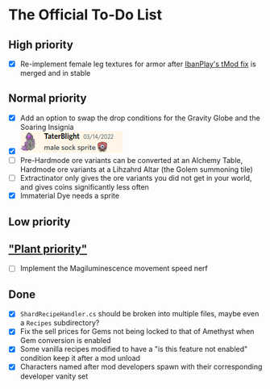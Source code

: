 # The Official To-Do List
## High priority
- [X] Re-implement female leg textures for armor after [IbanPlay's tMod fix](https://github.com/tModLoader/tModLoader/pull/2277) is merged and in stable
## Normal priority
- [X] Add an option to swap the drop conditions for the Gravity Globe and the Soaring Insignia 
- [X] ![lol](https://github.com/Shardion/ShardionsMod/blob/master/Screenshots/TaterBlight_Telling_Me_To_Make_Male_Legs_Sprites.png?raw=true)
- [ ] Pre-Hardmode ore variants can be converted at an Alchemy Table, Hardmode ore variants at a Lihzahrd Altar (the Golem summoning tile)
- [ ] Extractinator only gives the ore variants you did not get in your world, and gives coins significantly less often
- [X] Immaterial Dye needs a sprite
## Low priority
## ["Plant priority"](https://github.com/Shardion/ShardionsMod/blob/master/Screenshots/Plant_Telling_Me_To_Make_Him_A_ToDo_List_Priority.png?raw=true)
- [ ] Implement the Magiluminescence movement speed nerf
## Done
- [X] `ShardRecipeHandler.cs` should be broken into multiple files, maybe even a `Recipes` subdirectory?
- [X] Fix the sell prices for Gems not being locked to that of Amethyst when Gem conversion is enabled
- [X] Some vanilla recipes modified to have a "is this feature not enabled" condition keep it after a mod unload
- [X] Characters named after mod developers spawn with their corresponding developer vanity set
